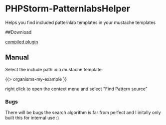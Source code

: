 # PHPStorm-PatternlabsHelper
Helps you find included patternlab templates in your mustache templates

##Download

[compiled plugin](https://github.com/lmc-abailey/PHPStorm-PatternlabsHelper/blob/master/PatternlabInspector.zip)

## Manual

Select the include path in a mustache template

 {{> organisms-my-example }}

right click to open the context menu and select "Find Pattern source"

### Bugs

There will be bugs the search algorithm is far from perfect and I initally only built this for internal use :)